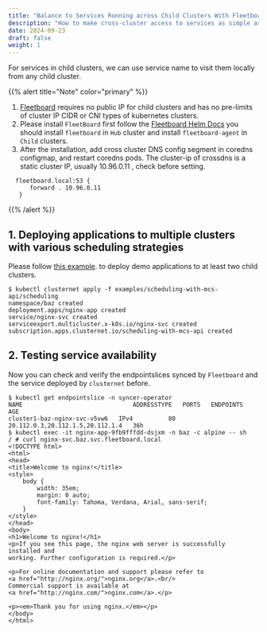```yaml
---
title: "Balance to Services Running across Child Clusters With Fleetboard"
description: "How to make cross-cluster access to services as simple as in local cluster."
date: 2024-09-23
draft: false
weight: 1
---
```


For services in child clusters, we can use service name to visit them locally from any child cluster.

{{% alert title="Note" color="primary" %}}
1. [Fleetboard](https://github.com/fleetboard-io/fleetboard) requires no public IP for child clusters and
has no pre-limits of cluster IP CIDR or CNI types of kubernetes clusters.
2. Please install ``FleetBoard`` first follow the [Fleetboard Helm Docs](https://fleetboard-io.github.io/fleetboard-charts/) you
 should install ``fleetboard`` in `Hub` cluster and install ``fleetboard-agent`` in `Child` clusters.
3. After the installation, add cross cluster DNS config segment in coredns configmap, and restart coredns pods. 
The cluster-ip of crossdns is a static cluster IP, usually 10.96.0.11 , check before setting.
```shell
  fleetboard.local:53 {
      forward . 10.96.0.11
   }
```
{{% /alert %}}

## 1. Deploying applications to multiple clusters with various scheduling strategies

Please follow [this example](../../multi-cluster-apps/replication-scheduling-to-multiple-clusters). to deploy demo
applications to at least two child clusters.

```shell
$ kubectl clusternet apply -f examples/scheduling-with-mcs-api/scheduling
namespace/baz created
deployment.apps/nginx-app created
service/nginx-svc created
serviceexport.multicluster.x-k8s.io/nginx-svc created
subscription.apps.clusternet.io/scheduling-with-mcs-api created
```

## 2. Testing service availability
Now you can check and verify the endpointslices synced by ```Fleetboard``` and  the service deployed by ``clusternet`` before.

```shell
$ kubectl get endpointslice -n syncer-operator
NAME                               ADDRESSTYPE   PORTS   ENDPOINTS                          AGE
cluster1-baz-nginx-svc-v5vw6   IPv4          80      20.112.0.3,20.112.1.5,20.112.1.4   36h
$ kubectl exec -it nginx-app-9fb9fffdd-dsjxm -n baz -c alpine -- sh
/ # curl nginx-svc.baz.svc.fleetboard.local
<!DOCTYPE html>
<html>
<head>
<title>Welcome to nginx!</title>
<style>
    body {
        width: 35em;
        margin: 0 auto;
        font-family: Tahoma, Verdana, Arial, sans-serif;
    }
</style>
</head>
<body>
<h1>Welcome to nginx!</h1>
<p>If you see this page, the nginx web server is successfully installed and
working. Further configuration is required.</p>

<p>For online documentation and support please refer to
<a href="http://nginx.org/">nginx.org</a>.<br/>
Commercial support is available at
<a href="http://nginx.com/">nginx.com</a>.</p>

<p><em>Thank you for using nginx.</em></p>
</body>
</html>
```